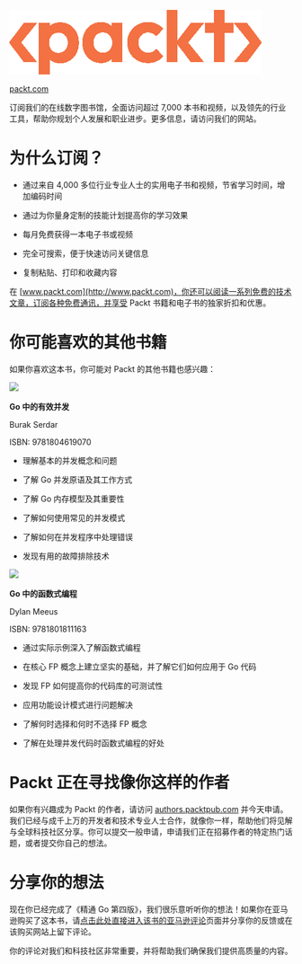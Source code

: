 *![](img/New_Packt_Logo.png)*

[packt.com](http://packt.com)

订阅我们的在线数字图书馆，全面访问超过 7,000 本书和视频，以及领先的行业工具，帮助你规划个人发展和职业进步。更多信息，请访问我们的网站。

# 为什么订阅？

+   通过来自 4,000 多位行业专业人士的实用电子书和视频，节省学习时间，增加编码时间

+   通过为你量身定制的技能计划提高你的学习效果

+   每月免费获得一本电子书或视频

+   完全可搜索，便于快速访问关键信息

+   复制粘贴、打印和收藏内容

在 [www.packt.com](http://www.packt.com)，你还可以阅读一系列免费的技术文章，订阅各种免费通讯，并享受 Packt 书籍和电子书的独家折扣和优惠。

# 你可能喜欢的其他书籍

如果你喜欢这本书，你可能对 Packt 的其他书籍也感兴趣：

![](https://www.packtpub.com/product/effective-concurrency-in-go/9781804619070)

**Go 中的有效并发**

Burak Serdar

ISBN: 9781804619070

+   理解基本的并发概念和问题

+   了解 Go 并发原语及其工作方式

+   了解 Go 内存模型及其重要性

+   了解如何使用常见的并发模式

+   了解如何在并发程序中处理错误

+   发现有用的故障排除技术

![](https://www.packtpub.com/product/functional-programming-in-go/9781801811163)

**Go 中的函数式编程**

Dylan Meeus

ISBN: 9781801811163

+   通过实际示例深入了解函数式编程

+   在核心 FP 概念上建立坚实的基础，并了解它们如何应用于 Go 代码

+   发现 FP 如何提高你的代码库的可测试性

+   应用功能设计模式进行问题解决

+   了解何时选择和何时不选择 FP 概念

+   了解在处理并发代码时函数式编程的好处

# Packt 正在寻找像你这样的作者

如果你有兴趣成为 Packt 的作者，请访问 [authors.packtpub.com](http://authors.packtpub.com) 并今天申请。我们已经与成千上万的开发者和技术专业人士合作，就像你一样，帮助他们将见解与全球科技社区分享。你可以提交一般申请，申请我们正在招募作者的特定热门话题，或者提交你自己的想法。

# 分享你的想法

现在你已经完成了《精通 Go 第四版》，我们很乐意听听你的想法！如果你在亚马逊购买了这本书，请[点击此处直接进入该书的亚马逊评论](https://packt.link/r/1805127144)页面并分享你的反馈或在该购买网站上留下评论。

你的评论对我们和科技社区非常重要，并将帮助我们确保我们提供高质量的内容。
